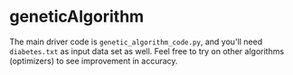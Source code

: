 # geneticAlgorithm

The main driver code is `genetic_algorithm_code.py`, and you'll need `diabetes.txt` as input data set as well.
Feel free to try on other algorithms (optimizers) to see improvement in accuracy.
